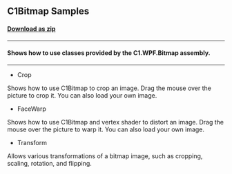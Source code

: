 ## C1Bitmap Samples
#### [Download as zip](https://downgit.github.io/#/home?url=https://github.com/GrapeCity/ComponentOne-WPF-Samples/tree/master/NET_4.5.2/C1.WPF.Bitmap/CS/BitmapSamples)
____
#### Shows how to use classes provided by the C1.WPF.Bitmap assembly.
____

* Crop

Shows how to use C1Bitmap to crop an image.
Drag the mouse over the picture to crop it. You can also load your own image.


* FaceWarp

Shows how to use C1Bitmap and vertex shader to distort an image.
Drag the mouse over the picture to warp it. You can also load your own image.


* Transform

Allows various transformations of a bitmap image, such as cropping,
scaling, rotation, and flipping.
